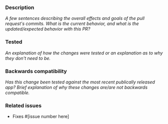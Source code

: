 ### Description

_A few sentences describing the overall effects and goals of the pull request's commits.
What is the current behavior, and what is the updated/expected behavior with this PR?_

### Tested

_An explanation of how the changes were tested or an explanation as to why they don't need to be._

### Backwards compatibility

_Has this change been tested against the most recent publically released app? Brief explanation of why these changes are/are not backwards compatible._

### Related issues

- Fixes #[issue number here]
